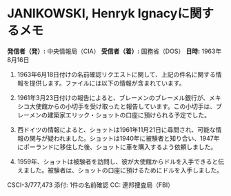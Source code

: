 # JANIKOWSKI, Henryk Ignacyに関するメモ

**発信者（発）:** 中央情報局（CIA）
**受信者（着）:** 国務省（DOS）
**日時:** 1963年8月16日

1. 1963年6月18日付けの名前確認リクエストに関して、上記の件名に関する情報を提供します。ファイルには以下の情報が含まれています。

2. 1961年3月23日付けの報告によると、ブレーメンのブレーメル銀行が、メキシコ大使館からの小切手を受け取ったと報告しています。この小切手は、ブレーメンの建築家エリック・ショットの口座に預けられる予定でした。

3. 西ドイツの情報によると、ショットは1961年11月21日に尋問され、可能な情報の関与が疑われました。ショットは1940年に被験者と知り合い、1947年にポーランドに移住した後、ショットに車を購入するよう依頼しました。

4. 1959年、ショットは被験者を訪問し、彼が大使館からドルを入手できると伝えました。被験者は、ショットの口座に預けるためにドルを入手しました。

CSCI-3/777,473
添付: 1件の名前確認
CC: 連邦捜査局（FBI）